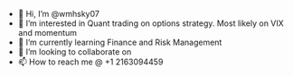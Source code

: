 - 👋 Hi, I’m @wmhsky07
- 👀 I’m interested in Quant trading on options strategy. Most likely on VIX and momentum
- 🌱 I’m currently learning Finance and Risk Management
- 💞️ I’m looking to collaborate on 
- 📫 How to reach me @ +1 2163094459

<!---
wmhsky07/wmhsky07 is a ✨ special ✨ repository because its `README.md` (this file) appears on your GitHub profile.
You can click the Preview link to take a look at your changes.
--->
